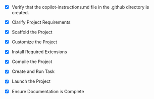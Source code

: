 <!-- Use this file to provide workspace-specific custom instructions to Copilot. For more details, visit https://code.visualstudio.com/docs/copilot/copilot-customization#_use-a-githubcopilotinstructionsmd-file -->
- [x] Verify that the copilot-instructions.md file in the .github directory is created.

- [x] Clarify Project Requirements
	<!-- React + Vite frontend for audio-to-midi backend integration with VexFlow/ABCJS -->

- [x] Scaffold the Project
	<!-- Created Vite React project with npx create-vite@latest . --template react -->

- [x] Customize the Project
	<!-- Created comprehensive audio-to-midi frontend with React components, API services, MIDI processing, and sheet music rendering -->

- [x] Install Required Extensions
	<!-- No specific extensions required for this Vite project -->

- [x] Compile the Project
	<!-- Successfully built project with npm run build, warnings about Tailwind utilities are expected -->

- [x] Create and Run Task
	<!-- Created development server task - running on http://localhost:5174/ -->

- [x] Launch the Project
	<!-- Development server launched successfully on http://localhost:5174/ -->

- [x] Ensure Documentation is Complete
	<!-- README.md and copilot-instructions.md created and updated -->
